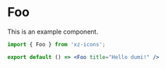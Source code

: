 # Foo

This is an example component.

```jsx
import { Foo } from 'xz-icons';

export default () => <Foo title="Hello dumi!" />
```
